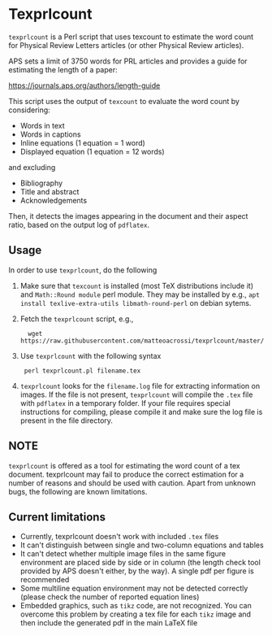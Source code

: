 Texprlcount
===========

`texprlcount` is a Perl script that uses texcount to estimate the word count for Physical Review Letters articles (or other Physical Review articles).

APS sets a limit of 3750 words for PRL articles and provides a guide for estimating the length of a paper:

https://journals.aps.org/authors/length-guide

This script uses the output of `texcount` to evaluate the word count by considering:

* Words in text
* Words in captions
* Inline equations (1 equation = 1 word)
* Displayed equation (1 equation = 12 words)

and excluding

* Bibliography
* Title and abstract
* Acknowledgements

Then, it detects the images appearing in the document and their aspect ratio, based on the output log of `pdflatex`.

Usage
------------
In order to use `texprlcount`, do the following

1. Make sure that `texcount` is installed (most TeX distributions include it) and `Math::Round module` perl module. They may be installed by e.g., `apt install texlive-extra-utils libmath-round-perl` on debian sytems.
2. Fetch the `texprlcount` script, e.g.,

         wget https://raw.githubusercontent.com/matteoacrossi/texprlcount/master/texprlcount.pl

4. Use `texprlcount` with the following syntax

        perl texprlcount.pl filename.tex

4. `texprlcount` looks for the `filename.log` file for extracting information on images. If the file is not present, `texprlcount` will compile the `.tex` file with `pdflatex` in a temporary folder. If your file requires special instructions for compiling, please compile it and make sure the log file is present in the file directory.

NOTE
----

`texprlcount` is offered as a tool for estimating the word count of a tex document. texprlcount may fail to produce the correct estimation for a number of reasons and should be used with caution. Apart from unknown bugs, the following are known limitations.

Current limitations
-------------------

* Currently, texprlcount doesn't work with included `.tex` files
* It can't distinguish between single and two-column equations and tables
* It can't detect whether multiple image files in the same figure environment are placed side by side or in column (the length check tool provided by APS doesn't either, by the way). A single pdf per figure is recommended
* Some multiline equation environment may not be detected correctly (please check the number of reported equation lines)
* Embedded graphics, such as `tikz` code, are not recognized. You can overcome this problem by creating a tex file for each `tikz` image and then include the generated pdf in the main LaTeX file

